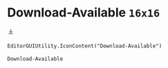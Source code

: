 # Download-Available `16x16`
<img src="/img/Download-Available.png" width=16 height=16>

``` CSharp
EditorGUIUtility.IconContent("Download-Available")
```
```
Download-Available
```
